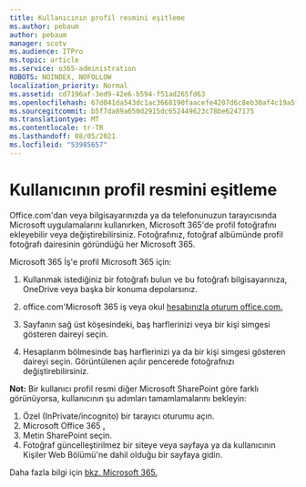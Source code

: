 ```yaml
---
title: Kullanıcının profil resmini eşitleme
ms.author: pebaum
author: pebaum
manager: scotv
ms.audience: ITPro
ms.topic: article
ms.service: o365-administration
ROBOTS: NOINDEX, NOFOLLOW
localization_priority: Normal
ms.assetid: cd7196af-3ed9-42e6-b594-f51ad265fd63
ms.openlocfilehash: 67d041da543dc1ac3668190faacefe4207d6c8eb30af4c19a5ff0833a3b46538
ms.sourcegitcommit: b5f7da89a650d2915dc652449623c78be6247175
ms.translationtype: MT
ms.contentlocale: tr-TR
ms.lasthandoff: 08/05/2021
ms.locfileid: "53985657"
---
```

# <a name="sync-a-users-profile-picture"></a>Kullanıcının profil resmini eşitleme

Office.com'dan veya bilgisayarınızda ya da telefonunuzun tarayıcısında Microsoft uygulamalarını kullanırken, Microsoft 365'de profil fotoğrafını ekleyebilir veya değiştirebilirsiniz. Fotoğrafınız, fotoğraf albümünde profil fotoğrafı dairesinin göründüğü her Microsoft 365.

Microsoft 365 İş'e profil Microsoft 365 için:

1. Kullanmak istediğiniz bir fotoğrafı bulun ve bu fotoğrafı bilgisayarınıza, OneDrive veya başka bir konuma depolarsınız.

2. office.com'Microsoft 365 iş veya okul [hesabınızla oturum office.com.](https://www.office.com)

3. Sayfanın sağ üst köşesindeki, baş harflerinizi veya bir kişi simgesi gösteren daireyi seçin.

4. Hesaplarım bölmesinde baş harflerinizi ya da bir kişi simgesi gösteren daireyi seçin. Görüntülenen açılır pencerede fotoğrafnızı değiştirebilirsiniz.

**Not:** Bir kullanıcı profil resmi diğer Microsoft SharePoint göre farklı görünüyorsa, kullanıcının şu adımları tamamlamalarını bekleyin:

1. Özel (InPrivate/incognito) bir tarayıcı oturumu açın.
1. Microsoft Office 365 [.](https://www.office.com)
1. Metin SharePoint seçin.
1. Fotoğraf güncelleştirilmez bir siteye veya sayfaya ya da kullanıcının Kişiler Web Bölümü'ne dahil olduğu bir sayfaya gidin.

Daha fazla bilgi için [bkz. Microsoft 365.](https://support.office.com/article/information-about-profile-picture-synchronization-in-office-365-20594d76-d054-4af4-a660-401133e3d48a)

